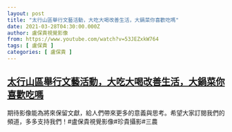 ```yaml
---
layout: post
title: "太行山區舉行文藝活動，大吃大喝改善生活，大鍋菜你喜歡吃嗎"
date: 2021-03-28T04:30:00.000Z
author: 盧保貴視覺影像
from: https://www.youtube.com/watch?v=53JEZxkW764
tags: [ 盧保貴 ]
categories: [ 盧保貴 ]
---
```

<!--1616905800000-->
[太行山區舉行文藝活動，大吃大喝改善生活，大鍋菜你喜歡吃嗎](https://www.youtube.com/watch?v=53JEZxkW764)
------

<div>
期待影像能為將來保留文獻，給人們帶來更多的意義與思考。希望大家訂閱我們的頻道，多多支持我們！#盧保貴視覺影像#珍貴攝影#三農
</div>
